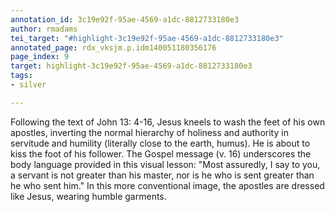 ```yaml
---
annotation_id: 3c19e92f-95ae-4569-a1dc-8812733180e3
author: rmadams
tei_target: "#highlight-3c19e92f-95ae-4569-a1dc-8812733180e3"
annotated_page: rdx_vksjm.p.idm140051180356176
page_index: 9
target: highlight-3c19e92f-95ae-4569-a1dc-8812733180e3
tags:
- silver

---
```

Following the text of John 13: 4-16, Jesus kneels to wash the feet of his own apostles, inverting the normal hierarchy of holiness and authority in servitude and humility (literally close to the earth, humus).  He is about to kiss the foot of his follower.  The Gospel message (v. 16) underscores the body language provided in this visual lesson: "Most assuredly, I say to you, a servant is not greater than his master, nor is he who is sent greater than he who sent him."  In this more conventional image, the apostles are dressed like Jesus, wearing humble garments.